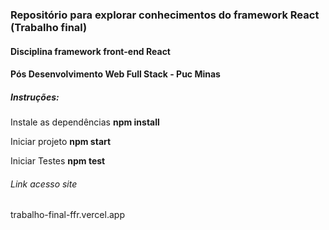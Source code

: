 ### Repositório para explorar conhecimentos do framework React (Trabalho final)

#### Disciplina framework front-end React

#### Pós Desenvolvimento Web Full Stack - Puc Minas

##### Instruções:

Instale as dependências **npm install**

Iniciar projeto **npm start**

Iniciar Testes **npm test**

###### Link acesso site

trabalho-final-ffr.vercel.app